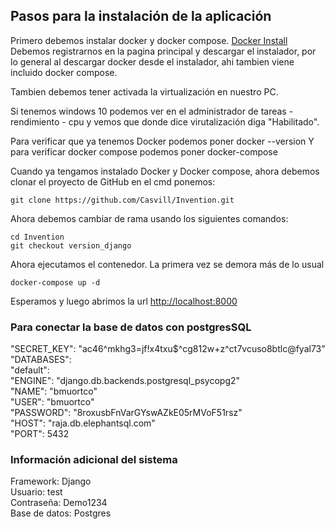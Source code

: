 ## Pasos para la instalación de la aplicación

Primero debemos instalar docker y docker compose. [Docker Install](https://docs.docker.com/install/)
Debemos registrarnos en la pagina principal y descargar el instalador, por lo general al descargar docker desde el instalador, ahi tambien viene incluido docker compose. 

Tambien debemos tener activada la virtualización en nuestro PC.

Si tenemos windows 10 podemos ver en el administrador de tareas - rendimiento - cpu y vemos que donde dice virutalización diga "Habilitado". 

Para verificar que ya tenemos Docker podemos poner docker --version
Y para verificar docker compose podemos poner docker-compose

Cuando ya tengamos instalado Docker y Docker compose, ahora debemos clonar el proyecto
de GitHub en el cmd ponemos:
```
git clone https://github.com/Casvill/Invention.git
```
Ahora debemos cambiar de rama usando los siguientes comandos:
```
cd Invention
git checkout version_django
```
Ahora ejecutamos el contenedor.
La primera vez se demora más de lo usual

```docker-compose up -d```

Esperamos y luego abrimos la url
[http://localhost:8000](http://localhost:8000)

### Para conectar la base de datos con postgresSQL

"SECRET_KEY": "ac46^mkhg3=jf!x4txu$^cg812w+z^ct7vcuso8btlc@fyal73"<br>
"DATABASES":<br>
"default": <br>
"ENGINE": "django.db.backends.postgresql_psycopg2"<br>
"NAME": "bmuortco"<br>
"USER": "bmuortco"<br>
"PASSWORD": "8roxusbFnVarGYswAZkE05rMVoF51rsz"<br>
"HOST": "raja.db.elephantsql.com"<br>
"PORT": 5432<br>

### Información adicional del sistema

Framework: Django<br>
Usuario: test<br>
Contraseña: Demo1234<br>
Base de datos: Postgres<br>
